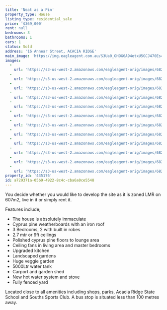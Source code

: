```yaml
---
title: 'Neat as a Pin'
property_type: House
listing_type: residential_sale
price: '$369,000'
rent: null
bedrooms: 3
bathrooms: 1
cars: 1
status: Sold
address: '16 Annear Street, ACACIA RIDGE'
main_image: 'https://img.eagleagent.com.au/S3Ua0_OHOG6A94etxU5GCJ470Es=/1280x854/smart/https://s3-us-west-2.amazonaws.com/eagleagent-orig/images/6821350/116781523-image-M.jpg'
images:
  -
    url: 'https://s3-us-west-2.amazonaws.com/eagleagent-orig/images/6821361/116781523-image-K.jpg'
  -
    url: 'https://s3-us-west-2.amazonaws.com/eagleagent-orig/images/6821360/116781523-image-J.jpg'
  -
    url: 'https://s3-us-west-2.amazonaws.com/eagleagent-orig/images/6821359/116781523-image-I.jpg'
  -
    url: 'https://s3-us-west-2.amazonaws.com/eagleagent-orig/images/6821358/116781523-image-H.jpg'
  -
    url: 'https://s3-us-west-2.amazonaws.com/eagleagent-orig/images/6821357/116781523-image-G.jpg'
  -
    url: 'https://s3-us-west-2.amazonaws.com/eagleagent-orig/images/6821356/116781523-image-F.jpg'
  -
    url: 'https://s3-us-west-2.amazonaws.com/eagleagent-orig/images/6821355/116781523-image-E.jpg'
  -
    url: 'https://s3-us-west-2.amazonaws.com/eagleagent-orig/images/6821354/116781523-image-D.jpg'
  -
    url: 'https://s3-us-west-2.amazonaws.com/eagleagent-orig/images/6821353/116781523-image-C.jpg'
  -
    url: 'https://s3-us-west-2.amazonaws.com/eagleagent-orig/images/6821352/116781523-image-B.jpg'
  -
    url: 'https://s3-us-west-2.amazonaws.com/eagleagent-orig/images/6821351/116781523-image-A.jpg'
  -
    url: 'https://s3-us-west-2.amazonaws.com/eagleagent-orig/images/6821350/116781523-image-M.jpg'
property_id: '435176'
id: a729371a-05b9-4922-8c4c-cba6a0ce5548
---
```

You decide whether you would like to develop the site as it is zoned LMR on 607m2, live in it or simply rent it.

Features include;
*  The house is absolutely immaculate
*  Cyprus pine weatherboards with an iron roof
*  3 Bedrooms, 2 with built in robes
*  2.7 mtr or 9ft ceilings
*  Polished cyprus pine floors to lounge area
*  Ceiling fans in living area and master bedrooms
*  Upgraded kitchen
*  Landscaped gardens
*  Huge veggie garden
*  5000Ltr water tank
*  Carport and garden shed
*  New hot water system and stove
*  Fully fenced yard

Located close to all amenities including shops, parks, Acacia Ridge State School and Souths Sports Club. A bus stop is situated less than 100 metres away.